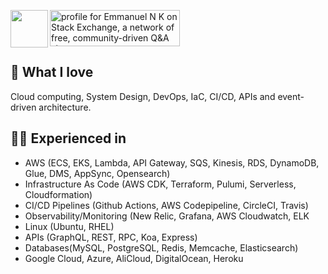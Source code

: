 <a href="https://stackexchange.com/users/3555135"><img src="https://stackexchange.com/users/flair/3555135.png?theme=clean" width="208" height="58" alt="profile for Emmanuel N K on Stack Exchange, a network of free, community-driven Q&amp;A sites" title="profile for Emmanuel N K on Stack Exchange, a network of free, community-driven Q&amp;A sites"></a> 
<a href="https://www.youracclaim.com/badges/a3152cd8-e8dd-4c7b-8d26-e98e3f5f3bdb/public_url"><img src="https://user-images.githubusercontent.com/19330930/129369512-9f686c0f-204d-410b-b982-cfccb251732b.png" width="60" height="60" valign="middle" align="left"></a> 

## 🐻 What I love

Cloud computing, System Design, DevOps, IaC, CI/CD, APIs and event-driven architecture. 

## 👷🏿 Experienced in
- AWS (ECS, EKS, Lambda, API Gateway, SQS, Kinesis, RDS, DynamoDB, Glue, DMS, AppSync, Opensearch)
- Infrastructure As Code (AWS CDK, Terraform, Pulumi, Serverless, Cloudformation)
- CI/CD Pipelines (Github Actions, AWS Codepipeline, CircleCI, Travis)
- Observability/Monitoring (New Relic, Grafana, AWS Cloudwatch, ELK
- Linux (Ubuntu, RHEL)
- APIs (GraphQL, REST, RPC, Koa, Express)
- Databases(MySQL, PostgreSQL, Redis, Memcache, Elasticsearch)
- Google Cloud, Azure, AliCloud, DigitalOcean, Heroku
